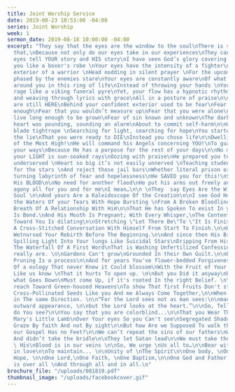 ```yaml
---
title: Joint Worship Service
date: 2019-08-23 18:53:00 -04:00
series: Joint Worship
week: 1
sermon_date: 2019-08-18 10:00:00 -04:00
excerpt: "They say that the eyes are the window to the soul\nThere is some truth to
  that,\nBecause not only do our eyes take in our experiences\nThey can tell a story\nYour
  eyes tell YOUR story and HIS story\nI have seen God’s glory covering you\nCovering
  you like a boxer's robe \nYour eyes have the intensity of a fighter\nThe confident
  exterior of a warrior \nHead nodding in silent prayer \nFor the upcoming warfare\nNot
  phased by the enemies stare\nYour eyes are constantly aware\nOf what is going on
  around you in this ring of life\nInstead of throwing your hands \nYou spit fire\nWords
  rage like a viking funeral pyre\nYet, your flow has a hypnotic rhythm and pace\nBobbing
  and weaving through lyrics with grace\nAll in a posture of praise\n\nBecause you
  are still HERE\nBehind your confident exterior used to be fear\nFear that you weren’t
  enough\nFear that you wouldn’t measure up\nFear that you were alone\nAnd wouldn’t
  live long enough to be grown\nFear of sin known and unknown\nThe darkness surrounding\nYour
  heart was pounding, sounding an alarm\nAbout to commit self-harm\n\nWalking a razor
  blade tightrope \nSearching for light, searching for hope\nYou started running FROM
  the lie\nThat you were ready to DIE\nInstead you chose life\n\nDwelling in the shelter
  of the Most High!\nHe will command his Angels concerning YOU!\nTo guard you in all
  your ways\nBecause He has a purpose for the rest of your days\n\nNo more greys,
  your LIGHT is sun-soaked rays\nOozing with praise\nHe prepared you to teach the
  underserved \nHeart so big it’s not easily unnerved \nTeaching students to reach
  for the stars \nAnd reject those jail bars\nWhether literal prison or the twisting
  turning labyrinth of fear and hopelessness\nHe SAVED you for this!\nSaved you with
  His BLOOD\n\nNo need for another flood\nHe put his arms out freely and they nailed...one...two...three\nUnbelievable
  agony all for you and for me\nI mean…\n\n \nThey  say Eyes Are the Windows to the
  Soul \n\nAnd yours Are a Kaleidoscope Of the Creation\n\nI see God Hovering Over
  the Waters Of your Tears With Hope Bursting \nFrom A Broken Bloodline Into The First
  Breath Of A Relationship With Him\n\nThat He has Spoken To exist In you; His Word
  Is Bond.\nAnd His Mouth Is Pregnant; With Every Whisper,\nThe Content Of His Heart
  Toward You Is dilating\n\nStretching \"Let There Be\"To \"It Is Finished\"\n\nLike
  A Cross-Stitched Conversation With Himself From Start To Finish.\n\nHis Death Has
  Wetnursed Your Rebirth Before The Beginning.\n\nAnd since then His Breath Has been
  Spilling Light Into Your lungs Like Suicidal Stars\nDripping From His Lips Into
  The Waterfall Of A First Word\nThat is Washing Unfertilized Confessions Of Who You
  really are. \n\nGardens Can't grow\nGrounded In their Own Guilt.\n\nBut we Forget:
  Pruning Is a process\n\nAnd for years You've flower-bedded Forgiveness For yourself\nInside
  Of a eulogy That never Knew it Could blossom\nWith the Fruit of Your lips. \nFlowers
  Like us know \nThat it hurts To open up. \n\nBut you Did it anyway\nBelieving That
  what Goes Down\nMust come Up, if it's rooted In the right Belief. \n\nSo now, You
  reach Toward Green-housed Heavens\nTo show That first Fruits Don't stay Buried\nBecause
  Cross-Pollinated Seeds Like you And me Always Come Together,\n\nWhen They're Growing
  in The same Direction. \n\n“For the Lord sees not as man sees:\n\nman looks on the
  outward appearance, \n\nbut the Lord looks at the heart.”\n\nSo, Tell Me…\n\nWhat
  do You see?\n\nYou say that you are colorblind...\n\nThat you Wear The Wool\nOf
  Mary's Little Lamb\nOver Your eyes So you Can't see\nSegregated Shades Of lost Sheep\n\nWe
  Graze By faith And not By sight\n\nBut how Are we Supposed To walk the walk\nWhen
  our Gospel Has no Feet?\n\nWe can’t repeat the sins of our fathers\nWho sat idle
  And didn’t take the bridle\n\nThey let Satan lead\n\nWe must take the reins\n\nBecause
  \ His\nBlood is in our veins \n\nSo, We urge \nUs all to…\n\nBear with one \nAnother
  in love\n\nTo maintain... \n\nUnity of \nThe Spirit\n\nOne body, \nOne Spirit,\nOne
  Hope, \n\nOne Lord,\nOne Faith, \nOne Baptism,\n\nOne God and Father of all\nWho
  is over all \nAnd through all and in all.\n"
brochure_file: "/uploads/081819.pdf"
thumbnail_image: "/uploads/facebookcover.gif"
---
```


